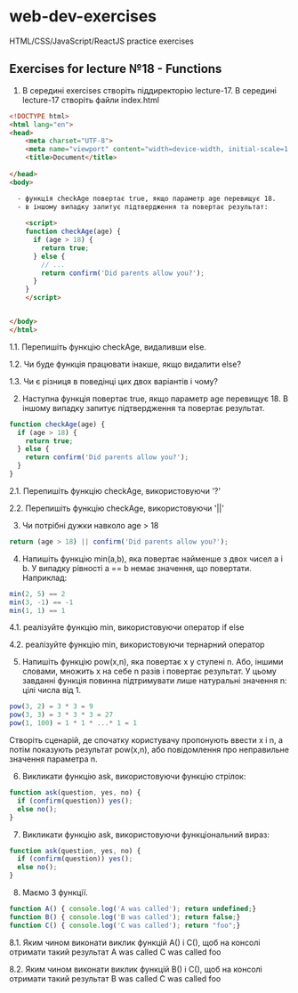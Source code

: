 # web-dev-exercises
HTML/CSS/JavaScript/ReactJS practice exercises

## Exercises for lecture №18 - Functions

1. В середині exercises створіть піддиректорію lecture-17. В середині lecture-17 створіть файли index.html

```html
<!DOCTYPE html>
<html lang="en">
<head>
    <meta charset="UTF-8">
    <meta name="viewport" content="width=device-width, initial-scale=1.0">
    <title>Document</title>
	
</head>
<body>

  - функція checkAge повертає true, якщо параметр age перевищує 18.
  - в іншому випадку запитує підтвердження та повертає результат:
    
    <script>
    function checkAge(age) {
      if (age > 18) {
        return true;
      } else {
        // ...
        return confirm('Did parents allow you?');
      }
    }
    </script>


</body>
</html>

```

  1.1. Перепишіть функцію checkAge, видаливши else.
  
  1.2. Чи буде функція працювати інакше, якщо видалити else?
  
  1.3. Чи є різниця в поведінці цих двох варіантів і чому?


2. Наступна функція повертає true, якщо параметр age перевищує 18. В іншому випадку запитує підтвердження та повертає результат.

```js
function checkAge(age) {
  if (age > 18) {
    return true;
  } else {
    return confirm('Did parents allow you?');
  }
}
```

  2.1. Перепишіть функцію checkAge, використовуючи '?'
  
  2.2. Перепишіть функцію checkAge, використовуючи '||'

3. Чи потрібні дужки навколо age > 18 

```js
return (age > 18) || confirm('Did parents allow you?');
```


4. Напишіть функцію min(a,b), яка повертає найменше з двох чисел a і b. У випадку рівності a == b немає значення, що повертати. Наприклад:

```js
min(2, 5) == 2
min(3, -1) == -1
min(1, 1) == 1
```

  4.1. реалізуйте функцію min, використовуючи оператор if else
  
  4.2. реалізуйте функцію min, використовуючи тернарний оператор


5. Напишіть функцію pow(x,n), яка повертає x у ступені n. Або, іншими словами, множить x на себе n разів і повертає результат.
У цьому завданні функція повинна підтримувати лише натуральні значення n: цілі числа від 1.

```js
pow(3, 2) = 3 * 3 = 9
pow(3, 3) = 3 * 3 * 3 = 27
pow(1, 100) = 1 * 1 * ...* 1 = 1
```
Створіть сценарій, де спочатку користувачу пропонують ввести x і n, а потім показують результат pow(x,n), або повідомлення про неправильне значення параметра n.

6. Викликати функцію ask, використовуючи функцію стрілок:

```js
function ask(question, yes, no) {
  if (confirm(question)) yes();
  else no();
}

```

7. Викликати функцію ask, використовуючи функціональний вираз:

```js
function ask(question, yes, no) {
  if (confirm(question)) yes();
  else no();
}
```


8. Маємо 3 функції.

```js
function A() { console.log('A was called'); return undefined;}
function B() { console.log('B was called'); return false;}
function C() { console.log('C was called'); return "foo";}
```

  8.1. Яким чином виконати виклик функцій A() і C(), щоб на консолі отримати такий результат
  A was called
  C was called
  foo 

  8.2. Яким чином виконати виклик функцій B() і C(), щоб на консолі отримати такий результат
  B was called
  C was called
  foo
